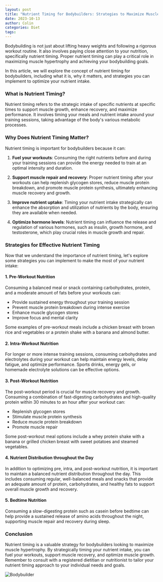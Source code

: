 ```yaml
---
layout: post
title: "Nutrient Timing for Bodybuilders: Strategies to Maximize Muscle Hypertrophy"
date: 2023-10-13
author: Colin
categories: Diet
tags: 
---
```


Bodybuilding is not just about lifting heavy weights and following a rigorous workout routine. It also involves paying close attention to your nutrition, specifically nutrient timing. Proper nutrient timing can play a critical role in maximizing muscle hypertrophy and achieving your bodybuilding goals.

In this article, we will explore the concept of nutrient timing for bodybuilders, including what it is, why it matters, and strategies you can implement to optimize your nutrient intake.

### What is Nutrient Timing?

Nutrient timing refers to the strategic intake of specific nutrients at specific times to support muscle growth, enhance recovery, and maximize performance. It involves timing your meals and nutrient intake around your training sessions, taking advantage of the body's various metabolic processes.

### Why Does Nutrient Timing Matter?

Nutrient timing is important for bodybuilders because it can:

1. **Fuel your workouts**: Consuming the right nutrients before and during your training sessions can provide the energy needed to train at an optimal intensity and duration.

2. **Support muscle repair and recovery**: Proper nutrient timing after your workouts can help replenish glycogen stores, reduce muscle protein breakdown, and promote muscle protein synthesis, ultimately enhancing muscle recovery and growth.

3. **Improve nutrient uptake**: Timing your nutrient intake strategically can enhance the absorption and utilization of nutrients by the body, ensuring they are available when needed.

4. **Optimize hormone levels**: Nutrient timing can influence the release and regulation of various hormones, such as insulin, growth hormone, and testosterone, which play crucial roles in muscle growth and repair.

### Strategies for Effective Nutrient Timing

Now that we understand the importance of nutrient timing, let's explore some strategies you can implement to make the most of your nutrient intake:

#### 1. Pre-Workout Nutrition

Consuming a balanced meal or snack containing carbohydrates, protein, and a moderate amount of fats before your workouts can:

- Provide sustained energy throughout your training session
- Prevent muscle protein breakdown during intense exercise
- Enhance muscle glycogen stores
- Improve focus and mental clarity

Some examples of pre-workout meals include a chicken breast with brown rice and vegetables or a protein shake with a banana and almond butter.

#### 2. Intra-Workout Nutrition

For longer or more intense training sessions, consuming carbohydrates and electrolytes during your workout can help maintain energy levels, delay fatigue, and optimize performance. Sports drinks, energy gels, or homemade electrolyte solutions can be effective options.

#### 3. Post-Workout Nutrition

The post-workout period is crucial for muscle recovery and growth. Consuming a combination of fast-digesting carbohydrates and high-quality protein within 30 minutes to an hour after your workout can:

- Replenish glycogen stores
- Stimulate muscle protein synthesis
- Reduce muscle protein breakdown
- Promote muscle repair

Some post-workout meal options include a whey protein shake with a banana or grilled chicken breast with sweet potatoes and steamed vegetables.

#### 4. Nutrient Distribution throughout the Day

In addition to optimizing pre, intra, and post-workout nutrition, it is important to maintain a balanced nutrient distribution throughout the day. This includes consuming regular, well-balanced meals and snacks that provide an adequate amount of protein, carbohydrates, and healthy fats to support overall muscle growth and recovery.

#### 5. Bedtime Nutrition

Consuming a slow-digesting protein such as casein before bedtime can help provide a sustained release of amino acids throughout the night, supporting muscle repair and recovery during sleep.

### Conclusion

Nutrient timing is a valuable strategy for bodybuilders looking to maximize muscle hypertrophy. By strategically timing your nutrient intake, you can fuel your workouts, support muscle recovery, and optimize muscle growth. Remember to consult with a registered dietitian or nutritionist to tailor your nutrient timing approach to your individual needs and goals.

![Bodybuilder](https://source.unsplash.com/1600x900/?bodybuilder)